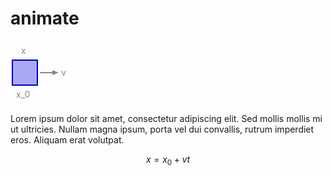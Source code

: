# animate
<svg
  width="260" height="100"
  viewbox="0 0 260 100"
  style="border: 1px solid #fff;">
    <defs>
    <marker id="arrowhead" markerWidth="5" markerHeight="4" 
    refX="0" refY="2" orient="auto">
      <polygon fill="#888" points="0 0, 5 2, 0 4" />
    </marker>
  </defs>
  <line x1="48" y1="50" x2="68" y2="50" stroke="#888" 
    stroke-width="2" marker-end="url(#arrowhead)">
    <animate attributeName="x1" dur="4s"
      repeatCount="indefinite"
      values="46 ; 46 ; 206 ; 206"
      keyTimes="0 ; 0.25 ; 0.75 ; 1"
    />
    <animate attributeName="x2" dur="4s"
      repeatCount="indefinite"
      values="66 ; 66 ; 226 ; 226"
      keyTimes="0 ; 0.25 ; 0.75 ; 1"
    />
  </line>
  <text x="8" y="90" fill="#888" font-size="1em">x_0</text>
  <rect x="2" y="30" width="40" height="40"
    stroke="#00a" stroke-width="2"
    fill="#55e" fill-opacity=".5">
    <animate attributeName="x" dur="4s"
      repeatCount="indefinite"
      values="2 ; 2 ; 158 ; 158"
      keyTimes="0 ; 0.25 ; 0.75 ; 1"
    />
  </rect>
  <text x="16" y="20" fill="#888" font-size="1em">x
    <animate attributeName="x" dur="4s"
      repeatCount="indefinite"
      values="16 ; 16 ; 176 ; 176"
      keyTimes="0 ; 0.25 ; 0.75 ; 1"
    />
  </text>
  <text x="80" y="55" fill="#888" font-size="1em">v
    <animate attributeName="x" dur="4s"
      repeatCount="indefinite"
      values="80 ; 80 ; 240 ; 240"
      keyTimes="0 ; 0.25 ; 0.75 ; 1"
    />
  </text>

  <foreignObject x="20" y="20" width="160" height="160">
    <!--
      In the context of SVG embedded in an HTML document, the XHTML
      namespace could be omitted, but it is mandatory in the
      context of an SVG document
    -->
    <div xmlns="http://www.w3.org/1999/xhtml">
      Lorem ipsum dolor sit amet, consectetur adipiscing elit. Sed mollis mollis
      mi ut ultricies. Nullam magna ipsum, porta vel dui convallis, rutrum
      imperdiet eros. Aliquam erat volutpat.
    </div>
  </foreignObject>

</svg>


$$
x = x_0 + v t
$$
